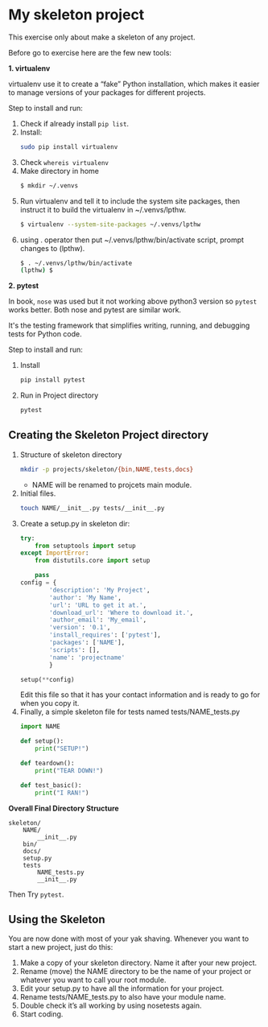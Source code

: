 # My skeleton project

This exercise only about make a skeleton of any project.

Before go to exercise here are the few new tools:

**1. virtualenv**

virtualenv use it to create a “fake” Python installation, which makes it easier to manage versions of your packages for different projects. 

Step to install and run:
1. Check if already install `pip list`.
2. Install:
    ```sh
    sudo pip install virtualenv
    ```
3. Check `whereis virtualenv`
4. Make directory in home
    ```bash
    $ mkdir ~/.venvs
    ```
5. Run virtualenv and tell it to include the system site packages, then instruct it to build the virtualenv in ~/.venvs/lpthw.
    ```bash
    $ virtualenv --system-site-packages ~/.venvs/lpthw
    ```
6. using . operator then put ~/.venvs/lpthw/bin/activate script, prompt changes to (lpthw).
    ```bash
    $ . ~/.venvs/lpthw/bin/activate
    (lpthw) $
    ```

**2. pytest**

In book, `nose` was used but it not working above python3 version so `pytest` works better. Both nose and pytest are similar work.

It's the testing framework that simplifies writing, running, and debugging tests for Python code.

Step to install and run:
1. Install
    ```bash
    pip install pytest
    ```
2. Run in Project directory
    ```bash
    pytest
    ```

## Creating the Skeleton Project directory

1. Structure of skeleton directory
    ```sh
    mkdir -p projects/skeleton/{bin,NAME,tests,docs}
    ```
    - NAME will be renamed to projcets main module.
2. Initial files.
    ```sh
    touch NAME/__init__.py tests/__init__.py
    ```
3. Create a setup.py in skeleton dir:
    ```py
    try:
        from setuptools import setup
    except ImportError:
        from distutils.core import setup

        pass
    config = {
            'description': 'My Project',
            'author': 'My Name',     
            'url': 'URL to get it at.',
            'download_url': 'Where to download it.',
            'author_email': 'My_email',
            'version': '0.1',
            'install_requires': ['pytest'],
            'packages': ['NAME'],
            'scripts': [],
            'name': 'projectname'
            }

    setup(**config)
    ```
    Edit this file so that it has your contact information and is ready to go for when you copy it.
4. Finally, a simple skeleton file for tests named tests/NAME_tests.py
    ```py
    import NAME

    def setup():
        print("SETUP!")

    def teardown():
        print("TEAR DOWN!")

    def test_basic():
        print("I RAN!")
    ```

**Overall Final Directory Structure**
```
skeleton/
    NAME/
        __init__.py
    bin/
    docs/
    setup.py
    tests
        NAME_tests.py
        __init__.py
```

Then Try `pytest`.

## Using the Skeleton
You are now done with most of your yak shaving. Whenever you want to start a new project, just do this:
1. Make a copy of your skeleton directory. Name it after your new project.
2. Rename (move) the NAME directory to be the name of your project or whatever you want to call your root module.
3. Edit your setup.py to have all the information for your project.
4. Rename tests/NAME_tests.py to also have your module name.
5. Double check it’s all working by using nosetests again.
6. Start coding.